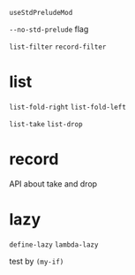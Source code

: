 `useStdPreludeMod`

`--no-std-prelude` flag

`list-filter`
`record-filter`

# list

`list-fold-right`
`list-fold-left`

`list-take`
`list-drop`

# record

API about take and drop

# lazy

`define-lazy`
`lambda-lazy`

test by `(my-if)`
